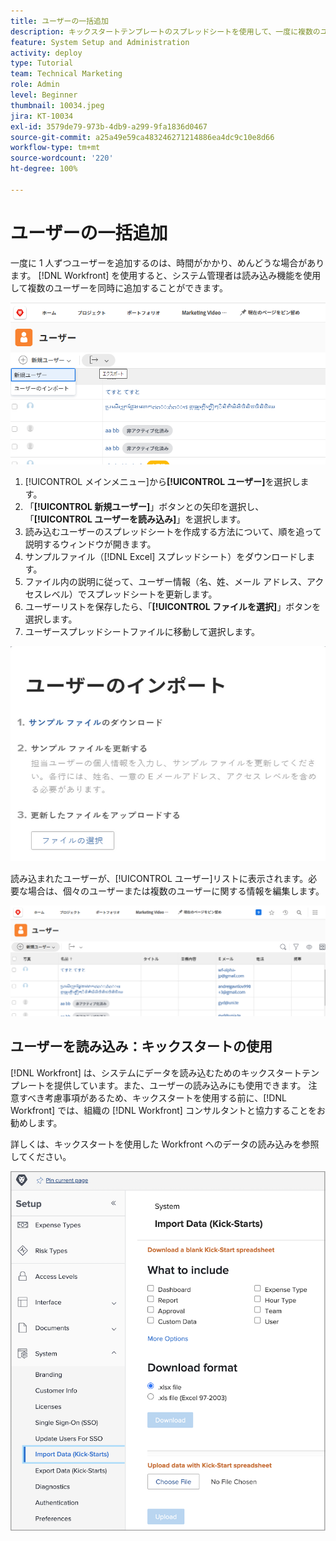 ```yaml
---
title: ユーザーの一括追加
description: キックスタートテンプレートのスプレッドシートを使用して、一度に複数のユーザーを追加する方法を学びます。
feature: System Setup and Administration
activity: deploy
type: Tutorial
team: Technical Marketing
role: Admin
level: Beginner
thumbnail: 10034.jpeg
jira: KT-10034
exl-id: 3579de79-973b-4db9-a299-9fa1836d0467
source-git-commit: a25a49e59ca483246271214886ea4dc9c10e8d66
workflow-type: tm+mt
source-wordcount: '220'
ht-degree: 100%

---
```


# ユーザーの一括追加

一度に 1 人ずつユーザーを追加するのは、時間がかかり、めんどうな場合があります。 [!DNL Workfront] を使用すると、システム管理者は読み込み機能を使用して複数のユーザーを同時に追加することができます。

![[!UICONTROL ユーザーを読み込み]メニューオプション](assets/admin-fund-adding-users-5.png)

1. [!UICONTROL メインメニュー]から&#x200B;**[!UICONTROL ユーザー]**&#x200B;を選択します。
1. 「**[!UICONTROL 新規ユーザー]**」ボタンとの矢印を選択し、「**[!UICONTROL ユーザーを読み込み]**」を選択します。
1. 読み込むユーザーのスプレッドシートを作成する方法について、順を追って説明するウィンドウが開きます。
1. サンプルファイル（[!DNL Excel] スプレッドシート）をダウンロードします。
1. ファイル内の説明に従って、ユーザー情報（名、姓、メール アドレス、アクセスレベル）でスプレッドシートを更新します。
1. ユーザーリストを保存したら、「**[!UICONTROL ファイルを選択]**」ボタンを選択します。
1. ユーザースプレッドシートファイルに移動して選択します。

![ユーザーを読み込みウィンドウ](assets/admin-fund-adding-users-6.png)

読み込まれたユーザーが、[!UICONTROL ユーザー]リストに表示されます。必要な場合は、個々のユーザーまたは複数のユーザーに関する情報を編集します。

![ユーザーリスト](assets/admin-fund-adding-users-7.png)

## ユーザーを読み込み：キックスタートの使用

[!DNL Workfront] は、システムにデータを読み込むためのキックスタートテンプレートを提供しています。また、ユーザーの読み込みにも使用できます。 注意すべき考慮事項があるため、キックスタートを使用する前に、[!DNL Workfront] では、組織の [!DNL Workfront] コンサルタントと協力することをお勧めします。

<!---
paragraph below needs URL to article
--->

詳しくは、キックスタートを使用した Workfront へのデータの読み込みを参照してください。

![[!UICONTROL 設定]領域内のデータの読み込み（[!UICONTROL キックスタート]）ウィンドウ](assets/admin-fund-adding-users-8.png)

<!--
Learn more URLs
Import users
Import data into Workfront via Kick-Starts
-->
